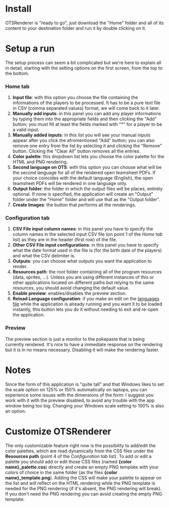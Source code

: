 # Install
OTSRenderer is "ready to go", just download the "Home" folder and all of its content to your destination folder and run it by double clicking on it.

# Setup a run
The setup process can seem a bit complicated but we're here to explain all in detail, starting with the setting options on the first screen, from the top to the bottom.

### Home tab
1. **Input file**: with this option you choose the file containing the informations of the players to be processed. It has to be a pure text file in CSV (comma separated values) format, we will come back to it later.
2. **Manually add inputs**: in this panel you can add any player informations by typing them into the appropriate fields and then clicking the "Add" button; you must fill at least the fields marked with "\*" for a player to be a valid input.
3. **Manually added inputs**: in this list you will see your manual inputs appear after you click the afromentioned "Add" button; you can also remove one entry from the list by selecting it and clicking the "Remove" button. Clicking the "Clear All" button removes all the entries.
4. **Color palette**: this dropdown list lets you choose the color palette for the HTML and PNG rendering.
5. **Second language on OTS**: with this option you can choose what will be the second language for all of the rendered open teamsheet PDFs. If your choice coincides with the default language (English), the open teamsheet PDFs will be rendered in one language only.
6. **Output folder**: the folder in which the output files will be places, entirely optional. If none is specified, the application will create an "Output" folder under the "Home" folder and will use that as the "Output folder".
7. **Create Images**: the button that performs all the renderings.

### Configuration tab
1. **CSV File input column names**: in this panel you have to specify the column names in the selected input CSV file (on point 1 of the *Home tab* list) as they are in the header (first row) of the file.
2. **Other CSV File input configurations**: in this panel you have to specify what the date format used in the file is (for the birth date of the players) and what the CSV delimiter is.
3. **Outputs**: you can choose what outputs you want the application to render.
4. **Resources path**: the root folder containing all of the program resources (data, sprites, ...). Unless you are using different instances of this or other applications located on different paths but relying to the same resources, you should avoid changing the default value.
5. **Enable preview**: enables/disables the preview section.
6. **Reload Language configuration**: if you make an edit on the [languages file](/Home/languages.csv) while the application is already running and you want it to be loaded instantly, this button lets you do it without needing to exit and re-open the application.

### Preview
The preview section is just a monitor to the pokepaste that is being currently rendered. It's nice to have a immediate response on the rendering but it is in no means necessary.
Disabling it will make the rendering faster.

# Notes
Since the form of this application is "quite tall" and that Windows likes to set the scale option on 125% or 150% automatically on laptops, you can experience some issues with the dimensions of the form:
I suggest you work with it with the preview disabled, to avoid any trouble with the app window being too big. Changing your Windows scale setting to 100% is also an option.

# Customize OTSRenderer
The only customizable feature right now is the possibility to add/edit the color palettes, which are read dynamically from the CSS files under the **Resources path** (point 4 of the *Configuration tab* list).
To add or edit a palette you should add or edit those CSS files (named **{color name}_palette.css**) directly and create an empty PNG template with your colors of choice in the same folder (as the files **{color name}_template.png**).
Adding the CSS will make your palette to appear on the list and will reflect on the HTML rendering while the PNG template is needed for the PNG rendering (if it's absent, the PNG rendering will break).
If you don't need the PNG rendering you can avoid creating the empty PNG template.